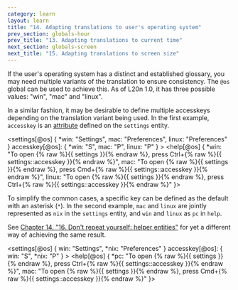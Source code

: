 ```yaml
---
category: learn
layout: learn
title: "14. Adapting translations to user's operating system"
prev_section: globals-hour
prev_title: "13. Adapting translations to current time"
next_section: globals-screen
next_title: "15. Adapting translations to screen size"
---
```


<section class="clearfix">
  <div class="left">
    <p>If the user's operating system has a distinct and established glossary, you may need multiple variants of the translation to ensure consistency.  The <code>@os</code> global can be used to achieve this.  As of L20n 1.0, it has three possible values: "win", "mac" and "linux".</p>
    <p>In a similar fashion, it may be desirable to define multiple accesskeys depending on the translation variant being used.  In the first example, <code>accesskey</code> is an <a href="{% post_url 2012-07-06-attributes %}">attribute</a> defined on the <code class="entity">settings</code> entity.</p>
  </div>
  <div class="right">
    <div class="editor sourceEditor height35"
      id="sourceEditor1"
      data-source="sourceEditor1"
      data-output="output1"
    >&lt;settings[@os] {
 *win: "Settings",
  mac: "Preferences",
  linux: "Preferences"
 }
 accesskey[@os]: {
  *win: "S",
   mac: "P",
   linux: "P"
 }
&gt;
&lt;help[@os] {
 *win: "To open {% raw %}{{ settings }}{% endraw %}, press Ctrl+{% raw %}{{ settings::accesskey }}{% endraw %}",
  mac: "To open {% raw %}{{ settings }}{% endraw %}, press Cmd+{% raw %}{{ settings::accesskey }}{% endraw %}",
  linux: "To open {% raw %}{{ settings }}{% endraw %}, press Ctrl+{% raw %}{{ settings::accesskey }}{% endraw %}"
}&gt;
    </div>
    <dl id="output1">
    </dl>
  </div>
</section>

<section class="clearfix">
  <div class="left">
    <p>To simplify the common cases, a specific key can be defined as the default with an asterisk (<code>*</code>). In the second example, <code>mac</code> and <code>linux</code> are jointly represented as <code>nix</code> in the <code class="entity">settings</code> entity, and <code>win</code> and <code>linux</code> as <code>pc</code> in <code class="entity">help</code>.</p>
    <p>See <a href="{% post_url 2012-07-14-entities-public-vs-local %}">Chapter 14. "16. Don't repeat yourself: helper entities"</a> for yet a different way of achieving the same result.</p>
  </div>
  <div class="right">
    <div class="editor sourceEditor height25"
      id="sourceEditor2"
      data-source="sourceEditor2"
      data-output="output2"
    >&lt;settings[@os] {
  win: "Settings",
 *nix: "Preferences"
 }
 accesskey[@os]: {
   win: "S",
  *nix: "P"
 }
&gt;
&lt;help[@os] {
 *pc: "To open {% raw %}{{ settings }}{% endraw %}, press Ctrl+{% raw %}{{ settings::accesskey }}{% endraw %}",
  mac: "To open {% raw %}{{ settings }}{% endraw %}, press Cmd+{% raw %}{{ settings::accesskey }}{% endraw %}"
}&gt;
    </div>
    <dl id="output2">
    </dl>
  </div>
</section>
